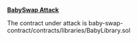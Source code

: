 **[BabySwap Attack](https://twitter.com/BlockSecTeam/status/1576441612812836865)**

The contract under attack is baby-swap-contract/contracts/libraries/BabyLibrary.sol
